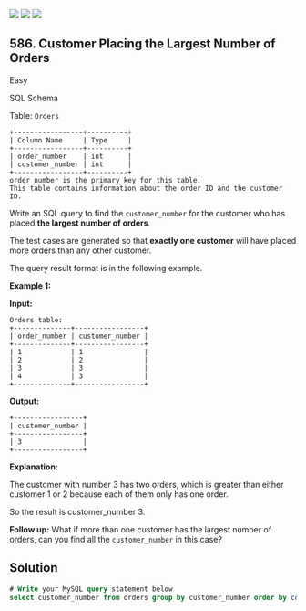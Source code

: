 [![](https://img.shields.io/github/stars/javadev/LeetCode-in-Java?label=Stars&style=flat-square)](https://github.com/javadev/LeetCode-in-Java)
[![](https://img.shields.io/github/forks/javadev/LeetCode-in-Java?label=Fork%20me%20on%20GitHub%20&style=flat-square)](https://github.com/javadev/LeetCode-in-Java/fork)
[![](https://img.shields.io/badge/-LeetCode%20in%20Kotlin-blue?style=flat-square)](https://github.com/javadev/LeetCode-in-Kotlin)

## 586\. Customer Placing the Largest Number of Orders

Easy

SQL Schema

Table: `Orders`

    +-----------------+----------+
    | Column Name     | Type     |
    +-----------------+----------+
    | order_number    | int      |
    | customer_number | int      |
    +-----------------+----------+
    order_number is the primary key for this table.
    This table contains information about the order ID and the customer ID. 

Write an SQL query to find the `customer_number` for the customer who has placed **the largest number of orders**.

The test cases are generated so that **exactly one customer** will have placed more orders than any other customer.

The query result format is in the following example.

**Example 1:**

**Input:**

    Orders table:
    +--------------+-----------------+
    | order_number | customer_number |
    +--------------+-----------------+
    | 1            | 1               |
    | 2            | 2               |
    | 3            | 3               |
    | 4            | 3               |
    +--------------+-----------------+

**Output:**

    +-----------------+
    | customer_number |
    +-----------------+
    | 3               |
    +-----------------+

**Explanation:**

The customer with number 3 has two orders, which is greater than either customer 1 or 2 because each of them only has one order.

So the result is customer\_number 3. 

**Follow up:** What if more than one customer has the largest number of orders, can you find all the `customer_number` in this case?

## Solution

```sql
# Write your MySQL query statement below
select customer_number from orders group by customer_number order by count(customer_number) desc limit 1
```